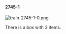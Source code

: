 #### 2745-1
![train-2745-1-0.png](https://github.com/lil-lab/nlvr/raw/master/nlvr/train/images/7/train-2745-1-0.png "train-2745-1-0.png")

There is a box with 3 items.